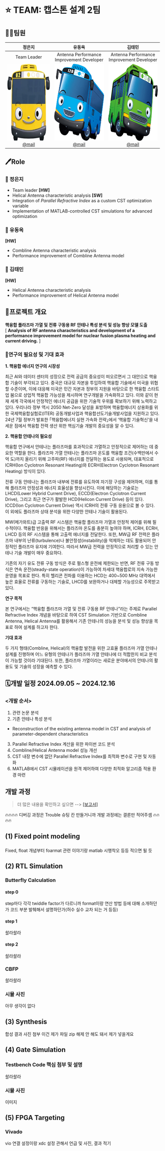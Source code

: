 # :star: TEAM: 캡스톤 설계 2팀  

## 🙋‍♂️팀원

| **정은지** | **유동옥** | **김태민** |
|:----------:|:----------:|:----------:|
| Team Leader | Antenna Performance <br> Improvement Developer | Antenna Performance <br> Improvement Developer |
| [<img src="/img/profile1.webp" width="250" height="250"><br />@mail](mailto:eunjijung1107@gmail.com) | [<img src="/img/profile2.png" width="250" height="250"><br />@mail](mailto:avanet9479@kw.ac.kr) | [<img src="/img/profile3.png" width="250" height="250"><br />@mail](mailto:steve3588@naver.com) |




## 🖊️Role

### :wolf: 정은지
- Team leader
**[HW]**
- Helical Antenna characteristic analysis
**[SW]**
- Integration of _Parallel Refractive Index_ as a custom CST optimization variable
- Implementation of MATLAB-controlled CST simulations for advanced optimization



### :tiger: 유동옥
**[HW]**
- Combline Antenna characteristic analysis
- Performance improvement of Combline Antenna model


###	:dragon: 김태민
**[HW]**
- Helical Antenna characteristic analysis
- Performance improvement of Helical Antenna model




## 🚀프로젝트 개요
**핵융합 플라즈마 가열 및 전류 구동용 RF 안테나 특성 분석 및 성능 향상 모델 도출** <br>
[ **Analysis of RF antenna characteristics and development of a performance improvement model for nuclear fusion plasma heating and current driving.** ]<br>


### 🧐연구의 필요성 및 기대 효과

**1. 핵융합 에너지 연구의 시장성**

최근 AI와 데이터 센터의 성장으로 전력 공급의 중요성이 떠오르면서 그 대안으로 핵융합 기술이 부각되고 있다. 중국은 대규모 자본을 투입하여 핵융합 기술에서 미국을 위협할 수준이며, 이에 대응해 미국은 민간 자본과 정부의 지원을 바탕으로 한 핵융합 스타트업 붐으로 상업적 핵융합 가능성을 제시하며 연구개발을 가속화하고 있다. 이와 같이 현재 세계 각국에서 안정적인 에너지 공급을 위한 기술적 우위를 확보하기 위해 노력하고 있다. 
우리나라 정부 역시 2050 Net-Zero 달성을 표방하며 핵융합에너지 상용화를 위한 국제핵융합실험로(ITER) 공동개발사업과 핵융합선도기술개발사업을 지원하고 있다. 24년 7월 정부가 발표한 ｢핵융합에너지 실현 가속화 전략｣에서 ‘핵융합 기술혁신’을 내세운 점에서 핵융합 전력 생산 위한 핵심기술 개발의 중요성을 알 수 있다. 


**2. 핵융합 안테나의 필요성**

핵융합 연구에서 안테나는 플라즈마를 효과적으로 가열하고 안정적으로 제어하는 데 중요한 역할을 한다. 플라즈마 가열 안테나는 플라즈마 온도를 핵융합 조건(수백만에서 수억 도)까지 올리기 위해 고주파(RF) 에너지를 전달하는 용도로 사용되며, 대표적으로 ICRH(Ion Cyclotron Resonant Heating)와 ECRH(Electron Cyclotron Resonant Heating) 방식이 있다.

전류 구동 안테나는 플라즈마 내부에 전류를 유도하여 자기장 구성을 제어하며, 이를 통해 플라즈마 안정성과 에너지 효율성을 향상시킨다. 이에 해당하는 기술로는 LHCD(Lower Hybrid Current Drive), ECCD(Electron Cyclotron Current Drive), 그리고 최근 연구가 활발한 HCD(Helicon Current Drive) 등이 있다. ICCD(Ion Cyclotron Current Drive) 역시 ICRH의 전류 구동 응용으로 볼 수 있다. 이 외에도 플라즈마 상태 분석을 위한 다양한 안테나 기술이 활용된다.

MW(메가와트)급 고출력 RF 시스템은 핵융합 플라즈마 가열과 안정적 제어를 위해 필수적이다. 핵융합 반응을 위해서는 플라즈마 온도를 충분히 높여야 하며, ICRH, ECRH, LHCD 등의 RF 시스템을 통해 고출력 에너지를 전달한다. 또한, MW급 RF 전력은 플라즈마 내부의 난류(turbulence)나 불안정성(instability)을 억제하는 데도 활용되어 안정적인 플라즈마 유지에 기여한다. 따라서 MW급 전력을 안정적으로 처리할 수 있는 안테나 기술 개발이 매우 중요하다.

기존의 자기 유도 전류 구동 방식은 주로 펄스형 운전에 제한되는 반면, RF 전류 구동 방식은 연속 운전(steady-state operation)이 가능하여 차세대 핵융합로의 지속 가능한 운영을 목표로 한다. 특히 헬리콘 전파를 이용하는 HCD는 400~500 MHz 대역에서 높은 효율로 전류를 구동하는 기술로, LHCD를 보완하거나 대체할 가능성으로 주목받고 있다.


**연구 목적**

본 연구에서는 “핵융합 플라즈마 가열 및 전류 구동용 RF 안테나”라는 주제로 Parallel Refractive Index 개념을 바탕으로 하여 CST Simulation 기반으로 
Combline Antenna, Helical Antenna를 활용해서 기존 안테나의 성능을 분석 및 성능 향상을 목표로 하여 설계를 하고자 한다.

**기대 효과**

두 가지 형태(Combline, Helical)의 핵융합 발전을 위한 고효율 플라즈마 가열 안테나 설계를 진행하며 어느 유형의 안테나가 플라즈마 가열 안테나에 더 적합한지 비교 분석이 가능할 것이라 기대된다. 또한, 플라즈마 가열이라는 새로운 분야에서의 안테나의 활용도 및 기술의 성장을 예측할 수 있다.

## 🗓️개발 일정 2024.09.05 ~ 2024.12.16

### <개발 순서>

1. 관련 논문 분석                
2. 기존 안테나 특성 분석
- Reconstruction of the existing antenna model in CST and analysis of parameter-dependent characteristics    
3. Parallel Refractive Index 계산을 위한 파이썬 코드 분석            
4. Combline/Helical Antenna model 성능 개선
5. CST 내장 변수에 없던 Parallel Refractive Index를 최적화 변수로 구현 및 자동화      
6. MATLAB에서 CST 시뮬레이션을 원격 제어하여 다양한 최적화 알고리즘 적용 환경 마련   

## 개발 과정
> 더 많은 내용을 확인하고 싶으면 --> [[보고서]](/result/오성욱교수님_캡스톤설계2_2팀_최종%20보고서.pdf)


🔥🔥🔥🔥 디버깅 과정은 Trouble 슈팅 칸 만들거니까 개발 과정에는 결론만 적어주셈 🔥🔥🔥🔥

## (1) Fixed point modeling

### 

Fixed, float 개념부터 foarmat 관련 이야기랑 matlab 시행착오 등등 적으면 될 듯

## (2) RTL Simulation

### Butterfly Calculation

#### step 0
step마다 각각 twiddle factor가 다르니까 format이랑 연산 방법 등에 대해 소개하던가 코드 부분 발췌해서 설명하던가(허수 실수 교차 되는 거 등등)

#### step 1
솰라솰라

#### step 2
솰라솰라
### CBFP
솰라솰라

### 시뮬 사진 
아무 생각이 없다

## (3) Synthesis

합성 결과 사진 첨부 이건 제가 파일 zip 해제 안 해도 돼서 제가 넣을게요


## (4) Gate Simulation

### Testbench Code 핵심 첨부 및 설명
솰라솰라


### 시뮬 사진

이미지 

## (5) FPGA Targeting

### Vivado

vio 연결 설정이랑 xdc 설정 관해서 언급 및 사진, 결과 적기 
